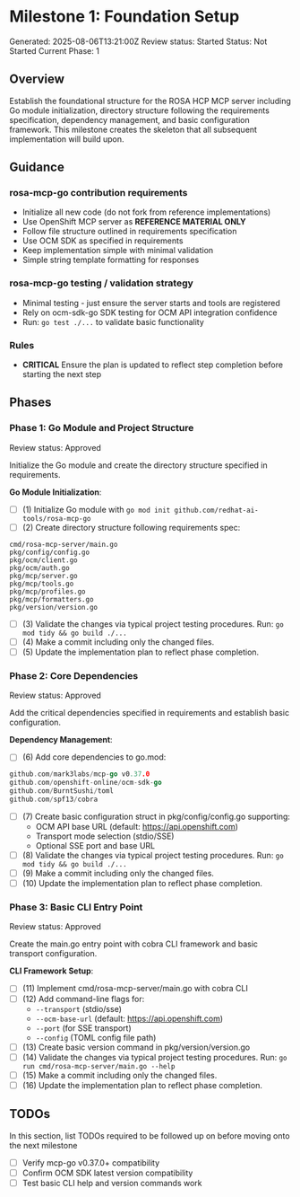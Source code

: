 # Milestone 1: Foundation Setup

Generated: 2025-08-06T13:21:00Z
Review status: Started
Status: Not Started
Current Phase: 1

## Overview
Establish the foundational structure for the ROSA HCP MCP server including Go module initialization, directory structure following the requirements specification, dependency management, and basic configuration framework. This milestone creates the skeleton that all subsequent implementation will build upon.

## Guidance

### rosa-mcp-go contribution requirements
- Initialize all new code (do not fork from reference implementations)
- Use OpenShift MCP server as **REFERENCE MATERIAL ONLY**
- Follow file structure outlined in requirements specification
- Use OCM SDK as specified in requirements
- Keep implementation simple with minimal validation
- Simple string template formatting for responses

### rosa-mcp-go testing / validation strategy
- Minimal testing - just ensure the server starts and tools are registered
- Rely on ocm-sdk-go SDK testing for OCM API integration confidence
- Run: `go test ./...` to validate basic functionality

### Rules
- **CRITICAL** Ensure the plan is updated to reflect step completion before starting the next step

## Phases

### Phase 1: Go Module and Project Structure

Review status: Approved

Initialize the Go module and create the directory structure specified in requirements.

**Go Module Initialization**:
- [ ] (1) Initialize Go module with `go mod init github.com/redhat-ai-tools/rosa-mcp-go`
- [ ] (2) Create directory structure following requirements spec:
```
cmd/rosa-mcp-server/main.go
pkg/config/config.go
pkg/ocm/client.go
pkg/ocm/auth.go
pkg/mcp/server.go
pkg/mcp/tools.go
pkg/mcp/profiles.go
pkg/mcp/formatters.go
pkg/version/version.go
```
- [ ] (3) Validate the changes via typical project testing procedures.
        Run: `go mod tidy && go build ./...`
- [ ] (4) Make a commit including only the changed files.
- [ ] (5) Update the implementation plan to reflect phase completion.

### Phase 2: Core Dependencies

Review status: Approved

Add the critical dependencies specified in requirements and establish basic configuration.

**Dependency Management**:
- [ ] (6) Add core dependencies to go.mod:
```go
github.com/mark3labs/mcp-go v0.37.0
github.com/openshift-online/ocm-sdk-go
github.com/BurntSushi/toml
github.com/spf13/cobra
```
- [ ] (7) Create basic configuration struct in pkg/config/config.go supporting:
  - OCM API base URL (default: https://api.openshift.com)
  - Transport mode selection (stdio/SSE)
  - Optional SSE port and base URL
- [ ] (8) Validate the changes via typical project testing procedures.
        Run: `go mod tidy && go build ./...`
- [ ] (9) Make a commit including only the changed files.
- [ ] (10) Update the implementation plan to reflect phase completion.

### Phase 3: Basic CLI Entry Point

Review status: Approved

Create the main.go entry point with cobra CLI framework and basic transport configuration.

**CLI Framework Setup**:
- [ ] (11) Implement cmd/rosa-mcp-server/main.go with cobra CLI
- [ ] (12) Add command-line flags for:
  - `--transport` (stdio/sse)
  - `--ocm-base-url` (default: https://api.openshift.com)
  - `--port` (for SSE transport)
  - `--config` (TOML config file path)
- [ ] (13) Create basic version command in pkg/version/version.go
- [ ] (14) Validate the changes via typical project testing procedures.
        Run: `go run cmd/rosa-mcp-server/main.go --help`
- [ ] (15) Make a commit including only the changed files.
- [ ] (16) Update the implementation plan to reflect phase completion.

## TODOs
In this section, list TODOs required to be followed up on before moving onto the next milestone
- [ ] Verify mcp-go v0.37.0+ compatibility
- [ ] Confirm OCM SDK latest version compatibility
- [ ] Test basic CLI help and version commands work